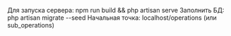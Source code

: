 Для запуска сервера: npm run build && php artisan serve
Заполнить БД: php artisan migrate --seed
Начальная точка: localhost/operations (или sub_operations)